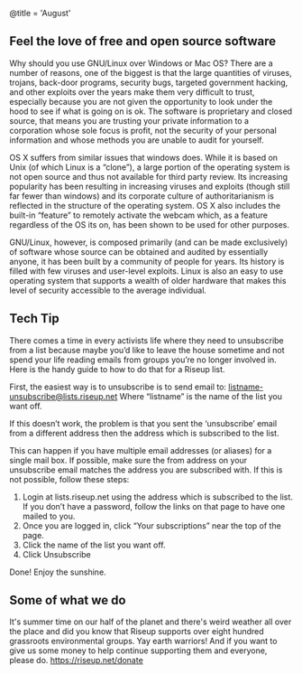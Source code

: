 @title = 'August'

## Feel the love of free and open source software

Why should you use GNU/Linux over Windows or Mac OS? There are a number of reasons, one of the biggest is that the large quantities of viruses, trojans, back-door programs, security bugs, targeted government hacking, and other exploits over the years make them very difficult to trust, especially because you are not given the opportunity to look under the hood to see if what is going on is ok. The software is proprietary and closed source, that means you are trusting your private information to a corporation whose sole focus is profit, not the security of your personal information and whose methods you are unable to audit for yourself.

OS X suffers from similar issues that windows does. While it is based on Unix (of which Linux is a “clone”), a large portion of the operating system is not open source and thus not available for third party review. Its increasing popularity has been resulting in increasing viruses and exploits (though still far fewer than windows) and its corporate culture of authoritarianism is reflected in the structure of the operating system. OS X also includes the built-in “feature” to remotely activate the webcam which, as a feature regardless of the OS its on, has been shown to be used for other purposes.

GNU/Linux, however, is composed primarily (and can be made exclusively) of software whose source can be obtained and audited by essentially anyone, it has been built by a community of people for years. Its history is filled with few viruses and user-level exploits. Linux is also an easy to use operating system that supports a wealth of older hardware that makes this level of security accessible to the average individual.


## Tech Tip

There comes a time in every activists life where they need to unsubscribe from a list because maybe you’d like to leave the house sometime and not spend your life reading emails from groups you’re no longer involved in. Here is the handy guide to how to do that for a Riseup list.

First, the easiest way is to unsubscribe is to send email to: listname-unsubscribe@lists.riseup.net
Where “listname” is the name of the list you want off.

If this doesn’t work, the problem is that you sent the ‘unsubscribe’ email from a different address then the address which is subscribed to the list.

This can happen if you have multiple email addresses (or aliases) for a single mail box. If possible, make sure the from address on your unsubscribe email matches the address you are subscribed with. If this is not possible, follow these steps:

1. Login at lists.riseup.net using the address which is subscribed to the list. If you don’t have a password, follow the links on that page to have one mailed to you.
1. Once you are logged in, click “Your subscriptions” near the top of the page.
1. Click the name of the list you want off.
1. Click Unsubscribe

Done! Enjoy the sunshine.

## Some of what we do

It's summer time on our half of the planet and there's weird weather all over the place and did you know that Riseup supports over eight hundred grassroots environmental groups. Yay earth warriors! And if you want to give us some money to help continue supporting them and everyone, please do.
https://riseup.net/donate